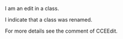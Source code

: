 I am an edit in a class.

I indicate that a class was renamed.

For more details see the comment of CCEEdit.